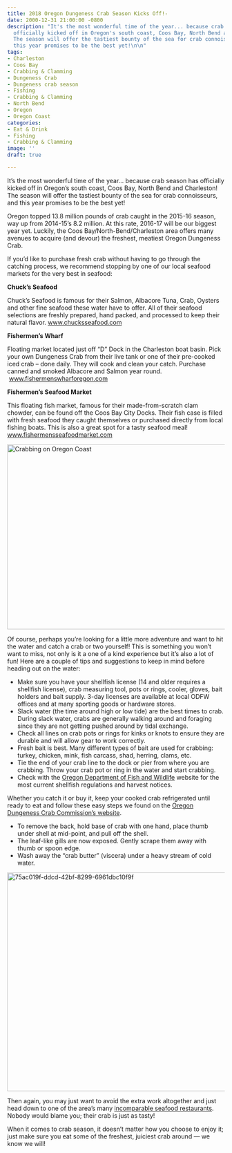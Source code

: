 ```yaml
---
title: 2018 Oregon Dungeness Crab Season Kicks Off!-
date: 2000-12-31 21:00:00 -0800
description: "It's the most wonderful time of the year... because crab season has
  officially kicked off in Oregon's south coast, Coos Bay, North Bend and Charleston!
  The season will offer the tastiest bounty of the sea for crab connoisseurs, and
  this year promises to be the best yet!\n\n"
tags:
- Charleston
- Coos Bay
- Crabbing & Clamming
- Dungeness Crab
- Dungeness crab season
- Fishing
- Crabbing & Clamming
- North Bend
- Oregon
- Oregon Coast
categories:
- Eat & Drink
- Fishing
- Crabbing & Clamming
image: ''
draft: true

---
```

It&#8217;s the most wonderful time of the year&#8230; because crab season has officially kicked off in Oregon&#8217;s south coast, Coos Bay, North Bend and Charleston! The season will offer the tastiest bounty of the sea for crab connoisseurs, and this year promises to be the best yet!

Oregon topped 13.8 million pounds of crab caught in the 2015-16 season, way up from 2014-15&#8217;s 8.2 million. At this rate, 2016-17 will be our biggest year yet. Luckily, the Coos Bay/North-Bend/Charleston area offers many avenues to acquire (and devour) the freshest, meatiest Oregon Dungeness Crab.

If you&#8217;d like to purchase fresh crab without having to go through the catching process, we recommend stopping by one of our local seafood markets for the very best in seafood:

**Chuck’s Seafood**
  
Chuck’s Seafood is famous for their Salmon, Albacore Tuna, Crab, Oysters and other fine seafood these water have to offer. All of their seafood selections are freshly prepared, hand packed, and processed to keep their natural flavor. <a href="http://www.chucksseafood.com/index.html" target="_blank">www.chucksseafood.com</a>

**Fishermen’s Wharf**
  
Floating market located just off “D” Dock in the Charleston boat basin. Pick your own Dungeness Crab from their live tank or one of their pre-cooked iced crab – done daily. They will cook and clean your catch. Purchase canned and smoked Albacore and Salmon year round.  <a href="http://www.fishermenswharforegon.com/" target="_blank">www.fishermenswharforegon.com</a>

**Fishermen’s Seafood Market**
  
This floating fish market, famous for their made-from-scratch clam chowder, can be found off the Coos Bay City Docks. Their fish case is filled with fresh seafood they caught themselves or purchased directly from local fishing boats. This is also a great spot for a tasty seafood meal! <a href="http://fishermensseafoodmarket.com/" target="_blank">www.fishermensseafoodmarket.com</a>

<img class="aligncenter size-large wp-image-54541" src="/wp-content/uploads/2012/12/O_9SFnzkw8TpPYADsibX5ewtgXqAEVzOe5hgOpDk1rA.jpeg" alt="Crabbing on Oregon Coast" width="640" height="428" srcset="/wp-content/uploads/2012/12/O_9SFnzkw8TpPYADsibX5ewtgXqAEVzOe5hgOpDk1rA.jpeg 640w, /wp-content/uploads/2012/12/O_9SFnzkw8TpPYADsibX5ewtgXqAEVzOe5hgOpDk1rA-200x133.jpg 200w, /wp-content/uploads/2012/12/O_9SFnzkw8TpPYADsibX5ewtgXqAEVzOe5hgOpDk1rA-120x80.jpeg 120w" sizes="(max-width: 640px) 100vw, 640px" />

Of course, perhaps you&#8217;re looking for a little more adventure and want to hit the water and catch a crab or two yourself! This is something you won&#8217;t want to miss, not only is it a one of a kind experience but it&#8217;s also a lot of fun! Here are a couple of tips and suggestions to keep in mind before heading out on the water:

  * Make sure you have your shellfish license (14 and older requires a shellfish license), crab measuring tool, pots or rings, cooler, gloves, bait holders and bait supply. 3-day licenses are available at local ODFW offices and at many sporting goods or hardware stores.
  * Slack water (the time around high or low tide) are the best times to crab. During slack water, crabs are generally walking around and foraging since they are not getting pushed around by tidal exchange.
  * Check all lines on crab pots or rings for kinks or knots to ensure they are durable and will allow gear to work correctly.
  * Fresh bait is best. Many different types of bait are used for crabbing: turkey, chicken, mink, fish carcass, shad, herring, clams, etc.
  * Tie the end of your crab line to the dock or pier from where you are crabbing. Throw your crab pot or ring in the water and start crabbing.
  * Check with the <a href="http://www.dfw.state.or.us/" target="_blank">Oregon Department of Fish and Wildlife</a> website for the most current shellfish regulations and harvest notices.

Whether you catch it or buy it, keep your cooked crab refrigerated until ready to eat and follow these easy steps we found on the <a href="http://oregondungeness.org/consumer-info/cleaning-instructions/" target="_blank">Oregon Dungeness Crab Commission’s website</a>.

  * To remove the back, hold base of crab with one hand, place thumb under shell at mid-point, and pull off the shell.
  * The leaf-like gills are now exposed. Gently scrape them away with thumb or spoon edge.
  * Wash away the “crab butter” (viscera) under a heavy stream of cold water.

<img class="aligncenter size-large wp-image-92930" src="/wp-content/uploads/2015/03/e99e48b24219690d32509888927eba56-674x506.jpg" alt="75ac019f-ddcd-42bf-8299-6961dbc10f9f" width="674" height="506" srcset="/wp-content/uploads/2015/03/e99e48b24219690d32509888927eba56-674x506.jpg 674w, /wp-content/uploads/2015/03/e99e48b24219690d32509888927eba56-177x133.jpg 177w, /wp-content/uploads/2015/03/e99e48b24219690d32509888927eba56.jpg 826w" sizes="(max-width: 674px) 100vw, 674px" />

Then again, you may just want to avoid the extra work altogether and just head down to one of the area&#8217;s many <a href="/eat-drink/types/cuisine-seafood/" target="_blank">incomparable seafood restaurants</a>. Nobody would blame you; their crab is just as tasty!

When it comes to crab season, it doesn&#8217;t matter how you choose to enjoy it; just make sure you eat some of the freshest, juiciest crab around &#8212; we know we will!